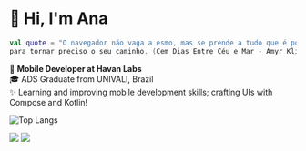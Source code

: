 # 👋 Hi, I'm Ana 

```kotlin
val quote = "O navegador não vaga a esmo, mas se prende a tudo que é possível
para tornar preciso o seu caminho. (Cem Dias Entre Céu e Mar - Amyr Klink)"
```

🗽 **Mobile Developer at Havan Labs**  
🎓 ADS Graduate from UNIVALI, Brazil  
✨ Learning and improving mobile development skills; crafting UIs with Compose and Kotlin!

![Top Langs](https://github-readme-stats.vercel.app/api/top-langs/?username=anacrispee&layout=compact&theme=tokyonight)
</section>

<footer>
  <a href="https://www.linkedin.com/in/anacrispee" target="_blank"><img src="https://img.shields.io/badge/-LinkedIn-%230077B5?style=for-the-badge&logo=linkedin&logoColor=white" target="_blank"></a>
  <a href = "mailto:anacrispee@gmail.com"><img src="https://img.shields.io/badge/-Gmail-%23333?style=for-the-badge&logo=gmail&logoColor=white" target="_blank"></a>
</footer>
